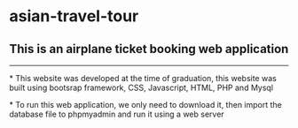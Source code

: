 # asian-travel-tour
<h2> This is an airplane ticket booking web application </h2>
<hr/>
<p> * This website was developed at the time of graduation, this website was built using bootsrap framework, CSS, Javascript, HTML, PHP and Mysql </p>
<p> * To run this web application, we only need to download it, then import the database file to phpmyadmin and run it using a web server </p>
